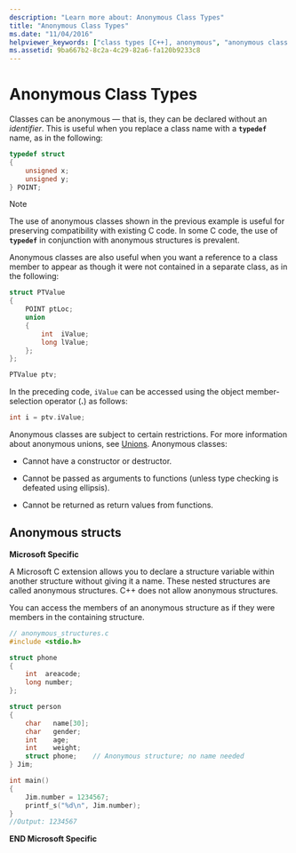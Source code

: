 ```yaml
---
description: "Learn more about: Anonymous Class Types"
title: "Anonymous Class Types"
ms.date: "11/04/2016"
helpviewer_keywords: ["class types [C++], anonymous", "anonymous class types"]
ms.assetid: 9ba667b2-8c2a-4c29-82a6-fa120b9233c8
---
```

# Anonymous Class Types

Classes can be anonymous — that is, they can be declared without an *identifier*. This is useful when you replace a class name with a **`typedef`** name, as in the following:

```cpp
typedef struct
{
    unsigned x;
    unsigned y;
} POINT;
```

> [!NOTE]
> The use of anonymous classes shown in the previous example is useful for preserving compatibility with existing C code. In some C code, the use of **`typedef`** in conjunction with anonymous structures is prevalent.

Anonymous classes are also useful when you want a reference to a class member to appear as though it were not contained in a separate class, as in the following:

```cpp
struct PTValue
{
    POINT ptLoc;
    union
    {
        int  iValue;
        long lValue;
    };
};

PTValue ptv;
```

In the preceding code, `iValue` can be accessed using the object member-selection operator (**.**) as follows:

```cpp
int i = ptv.iValue;
```

Anonymous classes are subject to certain restrictions. For more information about anonymous unions, see [Unions](../cpp/unions.md). Anonymous classes:

- Cannot have a constructor or destructor.

- Cannot be passed as arguments to functions (unless type checking is defeated using ellipsis).

- Cannot be returned as return values from functions.

## Anonymous structs

**Microsoft Specific**

A Microsoft C extension allows you to declare a structure variable within another structure without giving it a name. These nested structures are called anonymous structures. C++ does not allow anonymous structures.

You can access the members of an anonymous structure as if they were members in the containing structure.

```cpp
// anonymous_structures.c
#include <stdio.h>

struct phone
{
    int  areacode;
    long number;
};

struct person
{
    char   name[30];
    char   gender;
    int    age;
    int    weight;
    struct phone;    // Anonymous structure; no name needed
} Jim;

int main()
{
    Jim.number = 1234567;
    printf_s("%d\n", Jim.number);
}
//Output: 1234567
```

**END Microsoft Specific**

